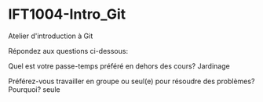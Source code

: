 # IFT1004-Intro_Git
Atelier d'introduction à Git

Répondez aux questions ci-dessous:

Quel est votre passe-temps préféré en dehors des cours?
Jardinage

Préférez-vous travailler en groupe ou seul(e) pour résoudre des problèmes? Pourquoi?
seule
